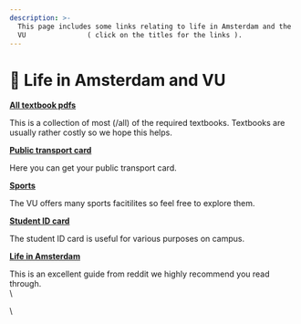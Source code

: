 ```yaml
---
description: >-
  This page includes some links relating to life in Amsterdam and the
  VU               ( click on the titles for the links ).
---
```


# 🏡 Life in Amsterdam and VU

[**All textbook pdfs**](https://drive.google.co/mdrive/folders/1-mRDM9CoQKjDGkRMUBlgEsw7lgkex49v)

This is a collection of most (/all) of the required textbooks. Textbooks are usually rather costly so we hope this helps.

[**Public transport card**](https://www.ov-chipkaart.nl/everything-about-travelling/different-types-of-passenger/students.htm)

Here you can get your public transport card.

[**Sports**](https://sportcentrumvu.nl/en/)

The VU offers many sports facitilites so feel free to explore them.

[**Student ID card**](https://vu.nl/en/student/information-about-registration-and-enrolment/student-card)

The student ID card is useful for various purposes on campus.

[**Life in Amsterdam**](https://www.reddit.com/r/Amsterdam/comments/9frcwf/the\_ultimate\_amsterdam\_survival\_and/)

This is an excellent guide from reddit we highly recommend you read through.\
\


\
